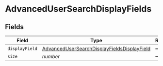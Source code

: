# AdvancedUserSearchDisplayFields


## Fields

| Field                                                                                                             | Type                                                                                                              | Required                                                                                                          | Description                                                                                                       | Example                                                                                                           |
| ----------------------------------------------------------------------------------------------------------------- | ----------------------------------------------------------------------------------------------------------------- | ----------------------------------------------------------------------------------------------------------------- | ----------------------------------------------------------------------------------------------------------------- | ----------------------------------------------------------------------------------------------------------------- |
| `displayField`                                                                                                    | [AdvancedUserSearchDisplayFieldsDisplayField](../../models/shared/advancedusersearchdisplayfieldsdisplayfield.md) | :heavy_minus_sign:                                                                                                | N/A                                                                                                               |                                                                                                                   |
| `size`                                                                                                            | *number*                                                                                                          | :heavy_minus_sign:                                                                                                | N/A                                                                                                               | 1                                                                                                                 |
